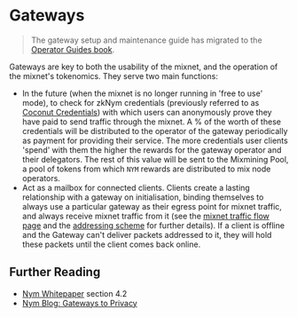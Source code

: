 # Gateways

> The gateway setup and maintenance guide has migrated to the [Operator Guides book](https://nymtech.net/operators/nodes/gateway-setup.html).

Gateways are key to both the usability of the mixnet, and the operation of the mixnet's tokenomics. They serve two main functions: 
* In the future (when the mixnet is no longer running in 'free to use' mode), to check for zkNym credentials (previously referred to as [Coconut Credentials](../bandwidth-credentials.md)) with which users can anonymously prove they have paid to send traffic through the mixnet. A % of the worth of these credentials will be distributed to the operator of the gateway periodically as payment for providing their service. The more credentials user clients 'spend' with them the higher the rewards for the gateway operator and their delegators. The rest of this value will be sent to the Mixmining Pool, a pool of tokens from which `NYM` rewards are distributed to mix node operators. 
* Act as a mailbox for connected clients. Clients create a lasting relationship with a gateway on initialisation, binding themselves to always use a particular gateway as their egress point for mixnet traffic, and always receive mixnet traffic from it (see the [mixnet traffic flow page](../architecture/traffic-flow.md) and the [addressing scheme](../clients/addressing-system.md) for further details). If a client is offline and the Gateway can't deliver packets addressed to it, they will hold these packets until the client comes back online. 

## Further Reading 
* [Nym Whitepaper](https://nymtech.net/nym-whitepaper.pdf) section 4.2 
* [Nym Blog: Gateways to Privacy](https://blog.nymtech.net/gateways-to-privacy-51196005bf5)
